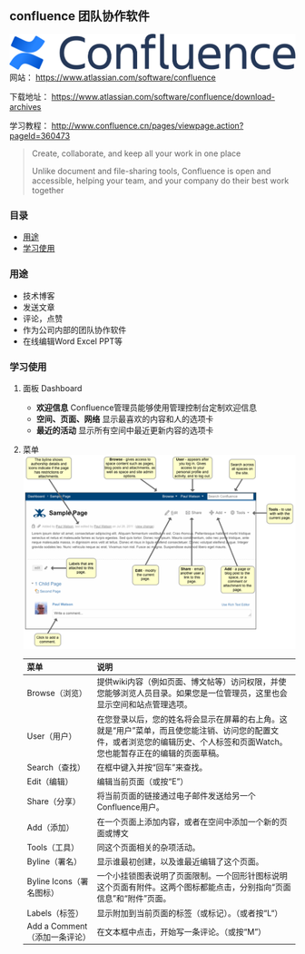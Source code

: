## confluence 团队协作软件

![image](../images/Confluence-blue.svg)
网站： https://www.atlassian.com/software/confluence

下载地址： https://www.atlassian.com/software/confluence/download-archives

学习教程： http://www.confluence.cn/pages/viewpage.action?pageId=360473

> Create, collaborate, and keep all your work in one place
>
> Unlike document and file-sharing tools, Confluence is open and accessible, helping your team, and your company do their best work together

### 目录
- [用途](#用途)
- [学习使用](#学习使用)

### 用途
- 技术博客
- 发送文章
- 评论，点赞
- 作为公司内部的团队协作软件
- 在线编辑Word Excel PPT等

### 学习使用
1. 面板 Dashboard
    - **欢迎信息** Confluence管理员能够使用管理控制台定制欢迎信息
    - **空间、页面、网络** 显示最喜欢的内容和人的选项卡
    - **最近的活动** 显示所有空间中最近更新内容的选项卡
2.  菜单 ![image](../images/CONF40-Screen_Overview.png)
    
    菜单 | 说明
    ---|---
    Browse（浏览） | 提供wiki内容（例如页面、博文帖等）访问权限，并使您能够浏览人员目录。如果您是一位管理员，这里也会显示空间和站点管理选项。
    User（用户） | 在您登录以后，您的姓名将会显示在屏幕的右上角。这就是“用户”菜单，而且使您能注销、访问您的配置文件，或者浏览您的编辑历史、个人标签和页面Watch。<br> 您也能暂存正在的编辑的页面草稿。
    Search（查找） | 在框中键入并按“回车”来查找。
    Edit（编辑） | 编辑当前页面（或按“E”）
    Share（分享） | 将当前页面的链接通过电子邮件发送给另一个Confluence用户。
    Add（添加） |  在一个页面上添加内容，或者在空间中添加一个新的页面或博文
    Tools（工具） | 同这个页面相关的杂项活动。
    Byline（署名） | 显示谁最初创建，以及谁最近编辑了这个页面。
    Byline Icons（署名图标） | 一个小挂锁图表说明了页面限制。一个回形针图标说明这个页面有附件。这两个图标都能点击，分别指向“页面信息”和“附件”页面。
    Labels（标签）| 显示附加到当前页面的标签（或标记）。（或者按“L“）
    Add a Comment（添加一条评论） | 在文本框中点击，开始写一条评论。（或按“M”）


